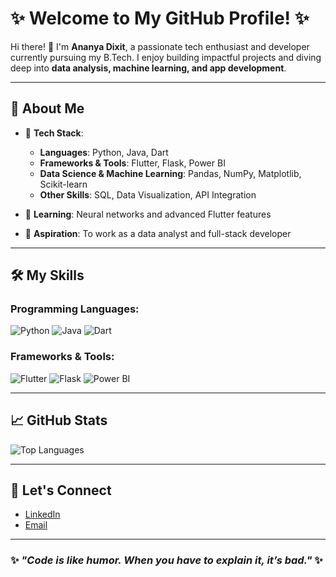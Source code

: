 # ✨ Welcome to My GitHub Profile! ✨

Hi there! 👋 I'm **Ananya Dixit**, a passionate tech enthusiast and developer currently pursuing my B.Tech. I enjoy building impactful projects and diving deep into **data analysis, machine learning, and app development**.

---

## 🚀 About Me
- 🎯 **Tech Stack**:  
  - **Languages**: Python, Java, Dart  
  - **Frameworks & Tools**: Flutter, Flask, Power BI  
  - **Data Science & Machine Learning**: Pandas, NumPy, Matplotlib, Scikit-learn  
  - **Other Skills**: SQL, Data Visualization, API Integration  

- 🌱 **Learning**: Neural networks and advanced Flutter features  
- 💼 **Aspiration**: To work as a data analyst and full-stack developer

---

## 🛠️ My Skills
### Programming Languages:
![Python](https://img.shields.io/badge/Python-3776AB?style=for-the-badge&logo=python&logoColor=white)
![Java](https://img.shields.io/badge/Java-007396?style=for-the-badge&logo=java&logoColor=white)
![Dart](https://img.shields.io/badge/Dart-0175C2?style=for-the-badge&logo=dart&logoColor=white)

### Frameworks & Tools:
![Flutter](https://img.shields.io/badge/Flutter-02569B?style=for-the-badge&logo=flutter&logoColor=white)
![Flask](https://img.shields.io/badge/Flask-000000?style=for-the-badge&logo=flask&logoColor=white)
![Power BI](https://img.shields.io/badge/Power%20BI-F2C811?style=for-the-badge&logo=powerbi&logoColor=black)

---

## 📈 GitHub Stats  
![Top Languages](https://github-readme-stats.vercel.app/api/top-langs/?username=ananyadix&layout=compact&theme=radical)

---

## 📢 Let's Connect
- [LinkedIn](https://www.linkedin.com/in/yourprofile/)
- [Email](mailto:ananya.dixit1104@gmail.com)

---

### ✨ _"Code is like humor. When you have to explain it, it’s bad."_ ✨
